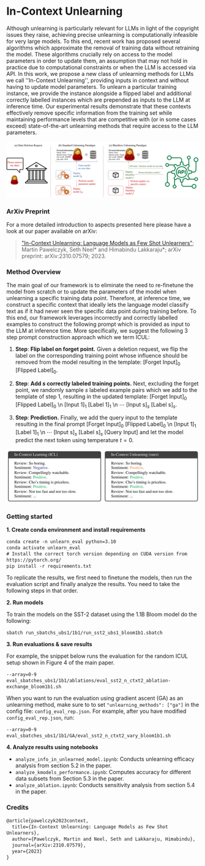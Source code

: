 # In-Context Unlearning

Although unlearning is particularly relevant for LLMs in light of the copyright issues they raise, achieving precise unlearning is computationally infeasible for very large models. To this end, recent work has proposed several algorithms which approximate the removal of training data without retraining the model. These algorithms crucially rely on access to the model parameters in order to update them, an assumption that may not hold in practice due to computational constraints or when the LLM is accessed via API. In this work, we propose a new class of unlearning methods for LLMs we call ''In-Context Unlearning'', providing inputs in context and without having to update model parameters. To unlearn a particular training instance, we provide the instance alongside a flipped label and additional correctly labelled instances which are prepended as inputs to the LLM at inference time. Our experimental results demonstrate that these contexts effectively remove specific information from the training set while maintaining performance levels that are competitive with (or in some cases exceed) state-of-the-art unlearning methods that require access to the LLM parameters.

![Setup](teaser_full.PNG)

### ArXiv Preprint
For a more detailed introduction to aspects presented here please have a look at our paper available on arXiv:

>["In-Context Unlearning: Language Models as Few Shot Unlearners"](https://arxiv.org/abs/2310.07579); Martin Pawelczyk, Seth Neel* and Himabindu Lakkaraju*;
arXiv preprint: arXiv:2310.07579;  2023.

### Method Overview

The main goal of our framework is to eliminate the need to re-finetune the model from scratch or to update the parameters of the model when unlearning a specific training data point. 
Therefore, at inference time, we construct a specific context that ideally lets the language model classify text as if it had never seen the specific data point during training before.
To this end, our framework leverages incorrectly and correctly labelled examples to construct the following prompt which is provided as input to the LLM at inference time.
More specifically, we suggest the following 3 step prompt construction approach which we term ICUL:

1. **Step**: **Flip label on forget point.** Given a deletion request, we flip the label on the corresponding training point whose influence should be removed from the model resulting in the template: $[\text{Forget Input}]_0$ $[\text{Flipped Label}]_0$.

2. **Step**: **Add $s$ correctly labeled training points.**
Next, excluding the forget point, we randomly sample $s$ labeled example pairs which we add to the template of step 1, resulting in the updated template: $[\text{Forget Input}]_0$ $[\text{Flipped Label}]_0$ \n  $[\text{Input 1}]_1$ $[\text{Label 1}]_1$ \n $\cdots$ $[\text{Input s}]_s$ $[\text{Label s}]_s$.

3. **Step**: **Prediction.** Finally, we add the query input to the template resulting in the final prompt $[\text{Forget Input}]_0$ $[\text{Flipped Label}]_0$ \n  $[\text{Input 1}]_1$ $[\text{Label 1}]_1$ \n $\cdots$ $[\text{Input s}]_s$ $[\text{Label s}]_s$  $[\text{Query Input}]$  and let the model predict the next token using temperature $t=0$.


![In-Context Unlearning example](icul.PNG)

### Getting started

**1. Create conda environment and install requirements**

```
conda create -n unlearn_eval python=3.10 
conda activate unlearn_eval
# Install the correct torch version depending on CUDA version from https://pytorch.org/
pip install -r requirements.txt
```

To replicate the results, we first need to finetune the models, then run the evaluation script and finally analyze the results.
You need to take the following steps in that order.

**2. Run models**

To train the models on the SST-2 dataset using the 1.1B Bloom model do the following:
```
sbatch run_sbatchs_ubs1/1b1/run_sst2_ubs1_bloom1b1.sbatch
```

**3. Run evaluations & save results**

For example, the snippet below runs the evaluation for the random ICUL setup shown in Figure 4 of the main paper. 
```
--array=0-9 eval_sbatches_ubs1/1b1/ablations/eval_sst2_n_ctxt2_ablation-exchange_bloom1b1.sh
```
When you want to run the evaluation using gradient ascent (GA) as an unlearning method, make sure to to set ``"unlearning_methods": ["ga"]`` in the config file: ``config_eval_rep.json``. For example, after you have modified ``config_eval_rep.json``, run:
```
--array=0-9 eval_sbatches_ubs1/1b1/GA/eval_sst2_n_ctxt2_vary_bloom1b1.sh
```

**4. Analyze results using notebooks**
- ``analyze_info_in_unlearned_model.ipynb``: Conducts unlearning efficacy analysis from section 5.2 in the paper.
- ``analyze_kmodels_performance.ipynb``: Computes accuracy for different data subsets from Section 5.3 in the paper.
- ``analyze_ablation.ipynb``: Conducts sensitivity analysis from section 5.4 in the paper.


### Credits
```
@article{pawelczyk2023context,
  title={In-Context Unlearning: Language Models as Few Shot Unlearners},
  author={Pawelczyk, Martin and Neel, Seth and Lakkaraju, Himabindu},
  journal={arXiv:2310.07579},
  year={2023}
}
```
